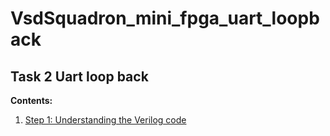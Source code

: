 # VsdSquadron_mini_fpga_uart_loopback
## Task 2 Uart loop back 
**Contents:**
1. [Step 1: Understanding the Verilog code](https://github.com/Skandakm29/VsdSquadron_mini_fpga_uart_loopback/blob/main/Step1.md)

